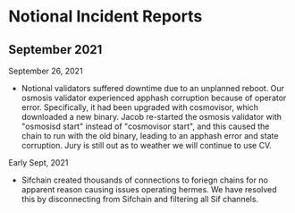 # Notional Incident Reports



## September 2021
September 26, 2021
* Notional validators suffered downtime due to an unplanned reboot.  Our osmosis validator experienced apphash corruption because of operator error.  Specifically, it had been upgraded with cosmovisor, which downloaded a new binary.  Jacob re-started the osmosis validator with "osmosisd start" instead of "cosmovisor start", and this caused the chain to run with the old binary, leading to an apphash error and state corruption.    Jury is still out as to weather we will continue to use CV.


Early Sept, 2021
* Sifchain created thousands of connections to foriegn chains for no apparent reason causing issues operating hermes.  We have resolved this by disconnecting from Sifchain and filtering all Sif channels.  
